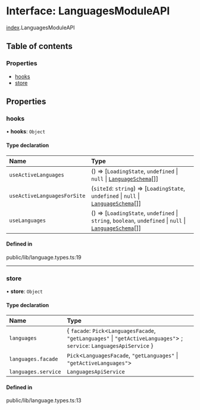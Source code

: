 # Interface: LanguagesModuleAPI

[index](../wiki/index).LanguagesModuleAPI

## Table of contents

### Properties

- [hooks](../wiki/index.LanguagesModuleAPI#hooks-1)
- [store](../wiki/index.LanguagesModuleAPI#store-1)

## Properties

### hooks

• **hooks**: `Object`

#### Type declaration

| Name | Type |
| :------ | :------ |
| `useActiveLanguages` | () => [`LoadingState`, `undefined` \| ``null`` \| [`LanguageSchema`](../wiki/index.LanguageSchema)[]] |
| `useActiveLanguagesForSite` | (`siteId`: `string`) => [`LoadingState`, `undefined` \| ``null`` \| [`LanguageSchema`](../wiki/index.LanguageSchema)[]] |
| `useLanguages` | () => [`LoadingState`, `undefined` \| `string`, `boolean`, `undefined` \| ``null`` \| [`LanguageSchema`](../wiki/index.LanguageSchema)[]] |

#### Defined in

public/lib/language.types.ts:19

___

### store

• **store**: `Object`

#### Type declaration

| Name | Type |
| :------ | :------ |
| `languages` | { `facade`: `Pick`<`LanguagesFacade`, ``"getLanguages"`` \| ``"getActiveLanguages"``\> ; `service`: `LanguagesApiService`  } |
| `languages.facade` | `Pick`<`LanguagesFacade`, ``"getLanguages"`` \| ``"getActiveLanguages"``\> |
| `languages.service` | `LanguagesApiService` |

#### Defined in

public/lib/language.types.ts:13
